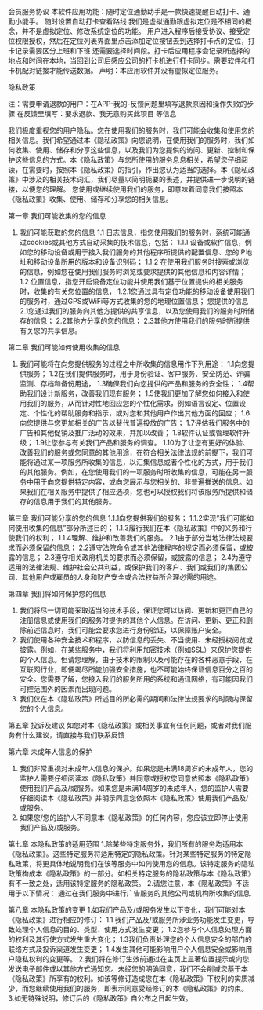 会员服务协议
本软件应用功能：随时定位通勤助手是一款快速提醒自动打卡、通勤小能手。
随时设置自动打卡查看路线
我们是虚拟通勤跟虚拟定位是不相同的概念，并不是虚拟定位、修改系统定位的功能。
用户进入程序后接受协议、接受定位权限授权，然后在定位列表界面里点击添加定位按钮去到选择打卡点的定位，打卡记录需要区分上班和下班 还需要选择时间段。打卡后应用程序会记录所选择的地点和时间在本地，当回到公司后感应公司的打卡机进行打卡同步。需要软件和打卡机配对链接才能传送数据。
声明：本应用软件并没有虚拟定位服务。


隐私政策

注：需要申请退款的用户：在APP-我的-反馈问题里填写退款原因和操作失败的步骤
在反馈里填写：要求退款、我无意购买此项目 等信息

我们极度重视您的用户隐私。您在使用我们的服务时，我们可能会收集和使用您的相关信息。我们希望通过本《隐私政策》向您说明，在使用我们的服务时，我们如何收集、使用、储存和分享这些信息，以及我们为您提供的访问、更新、控制和保护这些信息的方式。本《隐私政策》与您所使用的服务息息相关，希望您仔细阅读，在需要时，按照本《隐私政策》的指引，作出您认为适当的选择。本《隐私政策》中涉及的相关技术词汇，我们尽量以简明扼要的表述，并提供进一步说明的链接，以便您的理解。
您使用或继续使用我们的服务，即意味着同意我们按照本《隐私政策》收集、使用、储存和分享您的相关信息。


第一章    我们可能收集的您的信息
1. 我们可能获取的您的信息
1.1 日志信息，指您使用我们的服务时，系统可能通过cookies或其他方式自动采集的技术信息，包括：
1.1.1 设备或软件信息，例如您的移动设备或用于接入我们服务的其他程序所提供的配置信息、您的IP地址和移动设备所用的版本和设备识别码；
1.1.2 在使用我们服务时搜索或浏览的信息，例如您在使用我们服务时浏览或要求提供的其他信息和内容详情；
1.2 位置信息，指您开启设备定位功能并使用我们基于位置提供的相关服务时，收集的有关您位置的信息，
1.2.1您通过具有定位功能的移动设备使用我们的服务时，通过GPS或WiFi等方式收集的您的地理位置信息；
您提供的信息
2.1您通过我们的服务向其他方提供的共享信息，以及您使用我们的服务时所储存的信息；
2.2其他方分享的您的信息；
2.3其他方使用我们的服务时所提供有关您的共享信息。

第二章 我们可能如何使用收集的信息
1. 我们可能将在向您提供服务的过程之中所收集的信息用作下列用途：
1.1向您提供服务；
1.2在我们提供服务时，用于身份验证、客户服务、安全防范、诈骗监测、存档和备份用途，
1.3确保我们向您提供的产品和服务的安全性；
1.4帮助我们设计新服务，改善我们现有服务；
1.5使我们更加了解您如何接入和使用我们的服务，从而针对性地回应您的个性化需求，例如语言设定、位置设定、个性化的帮助服务和指示，或对您和其他用户作出其他方面的回应；
1.6向您提供与您更加相关的广告以替代普遍投放的广告；
1.7评估我们服务中的广告和其他促销及推广活动的效果，并加以改善；
1.8软件认证或管理软件升级；
1.9让您参与有关我们产品和服务的调查。
1.10为了让您有更好的体验、改善我们的服务或您同意的其他用途，在符合相关法律法规的前提下，我们可能将通过某一项服务所收集的信息，以汇集信息或者个性化的方式，用于我们的其他服务。例如，在您使用我们的一项服务时所收集的信息，可能在另一服务中用于向您提供特定内容，或向您展示与您相关的、非普遍推送的信息。如果我们在相关服务中提供了相应选项，您也可以授权我们将该服务所提供和储存的信息用于我们的其他服务。

第三章 我们可能分享的您的信息
1.1.1向您提供我们的服务；
1.1.2实现”我们可能如何使用收集的信息”部分所述目的；
1.1.3履行我们在本《隐私政策》中的义务和行使我们的权利；
1.1.4理解、维护和改善我们的服务。
2.1由于部分当地法律法规要求而必须保留的信息；
2.2遵守法院命令或其他法律程序的规定而必须保留，或披露的信息；
2.3遵守相关政府机关的要求而必须保留，或披露的信息；
2.4为遵守适用的法律法规、维护社会公共利益，或保护我们的客户、我们或我们的集团公司、其他用户或雇员的人身和财产安全或合法权益所合理必需的用途。



第四章 我们将如何保护您的信息
1. 我们将尽一切可能采取适当的技术手段，保证您可以访问、更新和更正自己的注册信息或使用我们的服务时提供的其他个人信息。在访问、更新、更正和删除前述信息时，我们可能会要求您进行身份验证，以保障账户安全。
2. 我们使用各种安全技术和程序，以防信息的丢失、不当使用、未经授权阅览或披露。例如，在某些服务中，我们将利用加密技术（例如SSL）来保护您提供的个人信息。但请您理解，由于技术的限制以及可能存在的各种恶意手段，在互联网行业，即便竭尽所能加强安全措施，也不可能始终保证信息百分之百的安全。您需要了解，您接入我们的服务所用的系统和通讯网络，有可能因我们可控范围外的因素而出现问题。
3. 我们仅在本《隐私政策》所述目的所必需的期间和法律法规要求的时限内保留您的个人信息。

第五章 投诉及建议
如您对本《隐私政策》或相关事宜有任何问题，或者对我们服务有什么建议，请直接与我们联系反馈



第六章 未成年人信息的保护
1. 我们非常重视对未成年人信息的保护。如果您是未满18周岁的未成年人，您的监护人需要仔细阅读本《隐私政策》并同意或授权您同意依照本《隐私政策》使用我们产品及/或服务。如果您是未满14周岁的未成年人，您的监护人需要仔细阅读本《隐私政策》并明示同意您依照本《隐私政策》使用我们产品及/或服务。
2. 如果您/您的监护人不同意本《隐私政策》的任何内容，您应该立即停止使用我们产品及/或服务。

第七章 本隐私政策的适用范围
1.除某些特定服务外，我们所有的服务均适用本《隐私政策》。这些特定服务将适用特定的隐私政策。针对某些特定服务的特定隐私政策，将更具体地说明我们在该等服务中如何使用您的信息。该特定服务的隐私政策构成本《隐私政策》的一部分。如相关特定服务的隐私政策与本《隐私政策》有不一致之处，适用该特定服务的隐私政策。
2.请您注意，本《隐私政策》不适用于以下情况：
通过在我们服务中进行广告服务的其他公司或机构所收集的信息.

第八章 本隐私政策的变更
1.如我们产品及/或服务发生以下变化，我们可能对本《隐私政策》进行相应的修订：
1.1 我们产品及/或服务所涉业务功能发生变更，导致处理个人信息的目的、类型、使用方式发生变更；
1.2您参与个人信息处理方面的权利及其行使方式发生重大变化；
1.3我们负责处理您的个人信息安全的部门的联络方式及投诉渠道发生变更；
1.4发生其他可能影响用户个人信息安全或影响用户隐私权利的变更等。
2.我们将在修订生效前通过在主页上显著位置提示或向您发送电子邮件或以其他方式通知您。未经您的明确同意，我们不会削减您基于本《隐私政策》所享有的权利。如该等修订造成您在本《隐私政策》下权利的实质减少，而您继续使用我们的服务，即表示同意受经修订的本《隐私政策》的约束。
3.如无特殊说明，修订后的《隐私政策》自公布之日起生效。


